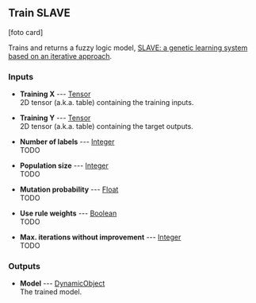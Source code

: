 ## Train SLAVE

[foto card]

Trains and returns a fuzzy logic model, [SLAVE: a genetic learning system based on an iterative approach](http://citeseerx.ist.psu.edu/viewdoc/download?doi=10.1.1.379.2735&rep=rep1&type=pdf).

### Inputs

* **Training X** --- [Tensor](types/Tensor.html)  
  2D tensor (a.k.a. table) containing the training inputs.

* **Training Y** --- [Tensor](types/Tensor.html)  
  2D tensor (a.k.a. table) containing the target outputs.

* **Number of labels** --- [Integer](types/Integer.html)  
  TODO

* **Population size** --- [Integer](types/Integer.html)  
  TODO

* **Mutation probability** --- [Float](types/Float.html)  
  TODO

* **Use rule weights** --- [Boolean](types/Boolean.html)  
  TODO

* **Max. iterations without improvement** --- [Integer](types/Integer.html)  
  TODO

### Outputs

* **Model** --- [DynamicObject](types/DynamicObject.html)  
  The trained model.
